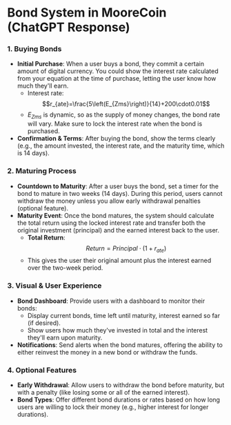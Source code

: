 # Bond System in MooreCoin (ChatGPT Response)

### 1. Buying Bonds
- **Initial Purchase**: When a user buys a bond, they commit a certain amount of digital currency. You could show the interest rate calculated from your equation at the time of purchase, letting the user know how much they'll earn.
  - Interest rate: $$r_{ate}=\frac{5\left(E_{Zms}\right)}{14}+200\cdot0.01$$
  - $E_{Zms}$ is dynamic, so as the supply of money changes, the bond rate will vary. Make sure to lock the interest rate when the bond is purchased.
- **Confirmation & Terms**: After buying the bond, show the terms clearly (e.g., the amount invested, the interest rate, and the maturity time, which is 14 days).

### 2. Maturing Process
- **Countdown to Maturity**: After a user buys the bond, set a timer for the bond to mature in two weeks (14 days). During this period, users cannot withdraw the money unless you allow early withdrawal penalties (optional feature).
- **Maturity Event**: Once the bond matures, the system should calculate the total return using the locked interest rate and transfer both the original investment (principal) and the earned interest back to the user.
  - **Total Return**: $$Return = Principal \cdot (1 + r_{ate})$$
  - This gives the user their original amount plus the interest earned over the two-week period.

### 3. Visual & User Experience
- **Bond Dashboard**: Provide users with a dashboard to monitor their bonds:
  - Display current bonds, time left until maturity, interest earned so far (if desired).
  - Show users how much they've invested in total and the interest they'll earn upon maturity.
- **Notifications**: Send alerts when the bond matures, offering the ability to either reinvest the money in a new bond or withdraw the funds.

### 4. Optional Features
- **Early Withdrawal**: Allow users to withdraw the bond before maturity, but with a penalty (like losing some or all of the earned interest).
- **Bond Types**: Offer different bond durations or rates based on how long users are willing to lock their money (e.g., higher interest for longer durations).